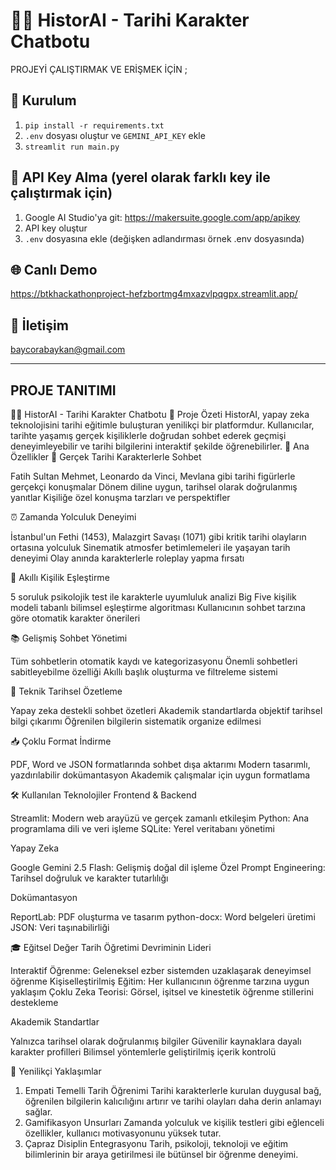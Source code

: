 # 🧙‍♂ HistorAI - Tarihi Karakter Chatbotu

PROJEYİ ÇALIŞTIRMAK VE ERİŞMEK İÇİN ; 

## 🚀 Kurulum
1. `pip install -r requirements.txt`
2. `.env` dosyası oluştur ve `GEMINI_API_KEY` ekle
3. `streamlit run main.py`

## 🔑 API Key Alma (yerel olarak farklı key ile çalıştırmak için) 
1. Google AI Studio'ya git: https://makersuite.google.com/app/apikey
2. API key oluştur
3. `.env` dosyasına ekle (değişken adlandırması örnek .env dosyasında) 

## 🌐 Canlı Demo
https://btkhackathonproject-hefzbortmg4mxazvlpqgpx.streamlit.app/ 

## 📧 İletişim
baycorabaykan@gmail.com 

--------------------------------------------------------------------------------
PROJE TANITIMI 
---------------------------------------------------------------------------------
🧙‍♂ HistorAI - Tarihi Karakter Chatbotu
🎯 Proje Özeti
HistorAI, yapay zeka teknolojisini tarihi eğitimle buluşturan yenilikçi bir platformdur. Kullanıcılar, tarihte yaşamış gerçek kişiliklerle doğrudan sohbet ederek geçmişi deneyimleyebilir ve tarihi bilgilerini interaktif şekilde öğrenebilirler.
🚀 Ana Özellikler
💬 Gerçek Tarihi Karakterlerle Sohbet

Fatih Sultan Mehmet, Leonardo da Vinci, Mevlana gibi tarihi figürlerle gerçekçi konuşmalar
Dönem diline uygun, tarihsel olarak doğrulanmış yanıtlar
Kişiliğe özel konuşma tarzları ve perspektifler

⏰ Zamanda Yolculuk Deneyimi

İstanbul'un Fethi (1453), Malazgirt Savaşı (1071) gibi kritik tarihi olayların ortasına yolculuk
Sinematik atmosfer betimlemeleri ile yaşayan tarih deneyimi
Olay anında karakterlerle roleplay yapma fırsatı

🧬 Akıllı Kişilik Eşleştirme

5 soruluk psikolojik test ile karakterle uyumluluk analizi
Big Five kişilik modeli tabanlı bilimsel eşleştirme algoritması
Kullanıcının sohbet tarzına göre otomatik karakter önerileri

📚 Gelişmiş Sohbet Yönetimi

Tüm sohbetlerin otomatik kaydı ve kategorizasyonu
Önemli sohbetleri sabitleyebilme özelliği
Akıllı başlık oluşturma ve filtreleme sistemi

📖 Teknik Tarihsel Özetleme

Yapay zeka destekli sohbet özetleri
Akademik standartlarda objektif tarihsel bilgi çıkarımı
Öğrenilen bilgilerin sistematik organize edilmesi

📥 Çoklu Format İndirme

PDF, Word ve JSON formatlarında sohbet dışa aktarımı
Modern tasarımlı, yazdırılabilir dokümantasyon
Akademik çalışmalar için uygun formatlama

🛠 Kullanılan Teknolojiler
Frontend & Backend

Streamlit: Modern web arayüzü ve gerçek zamanlı etkileşim
Python: Ana programlama dili ve veri işleme
SQLite: Yerel veritabanı yönetimi

Yapay Zeka

Google Gemini 2.5 Flash: Gelişmiş doğal dil işleme
Özel Prompt Engineering: Tarihsel doğruluk ve karakter tutarlılığı

Dokümantasyon

ReportLab: PDF oluşturma ve tasarım
python-docx: Word belgeleri üretimi
JSON: Veri taşınabilirliği

🎓 Eğitsel Değer
Tarih Öğretimi Devriminin Lideri

Interaktif Öğrenme: Geleneksel ezber sistemden uzaklaşarak deneyimsel öğrenme
Kişiselleştirilmiş Eğitim: Her kullanıcının öğrenme tarzına uygun yaklaşım
Çoklu Zeka Teorisi: Görsel, işitsel ve kinestetik öğrenme stillerini destekleme

Akademik Standartlar

Yalnızca tarihsel olarak doğrulanmış bilgiler
Güvenilir kaynaklara dayalı karakter profilleri
Bilimsel yöntemlerle geliştirilmiş içerik kontrolü

🌟 Yenilikçi Yaklaşımlar
1. Empati Temelli Tarih Öğrenimi
Tarihi karakterlerle kurulan duygusal bağ, öğrenilen bilgilerin kalıcılığını artırır ve tarihi olayları daha derin anlamayı sağlar.
2. Gamifikasyon Unsurları
Zamanda yolculuk ve kişilik testleri gibi eğlenceli özellikler, kullanıcı motivasyonunu yüksek tutar.
3. Çapraz Disiplin Entegrasyonu
Tarih, psikoloji, teknoloji ve eğitim bilimlerinin bir araya getirilmesi ile bütünsel bir öğrenme deneyimi.
